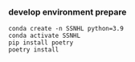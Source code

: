 ### develop environment prepare
```
conda create -n SSNHL python=3.9
conda activate SSNHL
pip install poetry
poetry install
```